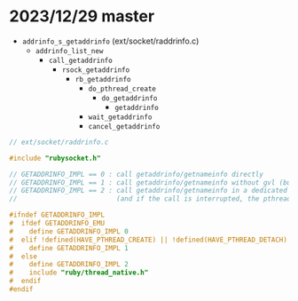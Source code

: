 # 2023/12/29 master
- `addrinfo_s_getaddrinfo` (ext/socket/raddrinfo.c)
  - `addrinfo_list_new`
    - `call_getaddrinfo`
      - `rsock_getaddrinfo`
        - `rb_getaddrinfo`
          - `do_pthread_create`
            - `do_getaddrinfo`
              - `getaddrinfo`
          - `wait_getaddrinfo`
          - `cancel_getaddrinfo`


```c
// ext/socket/raddrinfo.c

#include "rubysocket.h"

// GETADDRINFO_IMPL == 0 : call getaddrinfo/getnameinfo directly
// GETADDRINFO_IMPL == 1 : call getaddrinfo/getnameinfo without gvl (but uncancellable)
// GETADDRINFO_IMPL == 2 : call getaddrinfo/getnameinfo in a dedicated pthread
//                         (and if the call is interrupted, the pthread is detached)

#ifndef GETADDRINFO_IMPL
#  ifdef GETADDRINFO_EMU
#    define GETADDRINFO_IMPL 0
#  elif !defined(HAVE_PTHREAD_CREATE) || !defined(HAVE_PTHREAD_DETACH) || defined(__MINGW32__) || defined(__MINGW64__)
#    define GETADDRINFO_IMPL 1
#  else
#    define GETADDRINFO_IMPL 2
#    include "ruby/thread_native.h"
#  endif
#endif
```
